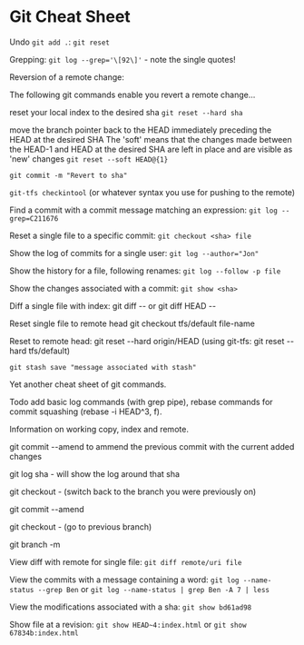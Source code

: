 Git Cheat Sheet
====

Undo `git add .`: `git reset`

Grepping: `git log --grep='\[92\]'` - note the single quotes!

Reversion of a remote change:

The following git commands enable you revert a remote change...

reset your local index to the desired sha
`git reset --hard sha`

 move the branch pointer back to the HEAD immediately preceding the HEAD at the desired SHA
 The 'soft' means that the changes made between the HEAD-1 and HEAD at the desired SHA
 are left in place and are visible as 'new' changes
`git reset --soft HEAD@{1}`

`git commit -m "Revert to sha"`

`git-tfs checkintool` (or whatever syntax you use for pushing to the remote)


Find a commit with a commit message matching an expression: `git log --grep=C211676`

Reset a single file to a specific commit: `git checkout <sha> file`

Show the log of commits for a single user: `git log --author="Jon"`

Show the history for a file, following renames: `git log --follow -p file`

Show the changes associated with a commit: `git show <sha>`

Diff a single file with index: git diff -- <file name> or git diff HEAD -- <file name>

Reset single file to remote head git checkout tfs/default file-name

Reset to remote head: git reset --hard origin/HEAD (using git-tfs: git reset --hard tfs/default)

`git stash save "message associated with stash"`

Yet another cheat sheet of git commands.

Todo add basic log commands (with grep pipe), rebase commands for commit squashing (rebase -i HEAD^3, f).

Information on working copy, index and remote.

git commit --amend  to ammend the previous commit with the current added changes

git log sha - will show the log around that sha

git checkout - (switch back to the branch you were previously on)

git commit --amend

git checkout - (go to previous branch)

git branch -m <branch name> <new branch name>

View diff with remote for single file: `git diff remote/uri file`

View the commits with a message containing a word: `git log --name-status --grep Ben` or `git log --name-status | grep Ben -A 7 | less`

View the modifications associated with a sha: `git show bd61ad98`

Show file at a revision: `git show HEAD~4:index.html` or `git show 67834b:index.html`